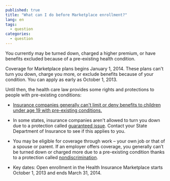 ```yaml
---
published: true
title: "What can I do before Marketplace enrollment?"
lang: en
tags: 
  - question
categories: 
  - question
---
```


You currently may be turned down, charged a higher premium, or have benefits excluded because of a pre-existing health condition. 

Coverage for Marketplace plans begins January 1, 2014. These plans can't turn you down, charge you more, or exclude benefits because of your condition. You can apply as early as October 1, 2013.

Until then, the health care law provides some rights and protections to people with pre-existing conditions:

* [Insurance companies generally can't limit or deny benefits to children under age 19 with pre-existing conditions.](/how-does-the-health-care-law-protect-me/#part=3)

* In some states, insurance companies aren't allowed to turn you down due to a protection called [guaranteed issue](/glossary/guaranteed-issue "glossary"). Contact your State Department of Insurance to see if this applies to you.

* You may be eligible for coverage through work – your own job or that of a spouse or parent. If an employer offers coverage, you generally can’t be turned down or charged more due to a pre-existing condition thanks to a protection called [nondiscrimination](/glossary/nondiscrimination "glossary").

* Key dates: Open enrollment in the Health Insurance Marketplace starts October 1, 2013 and ends March 31, 2014.

